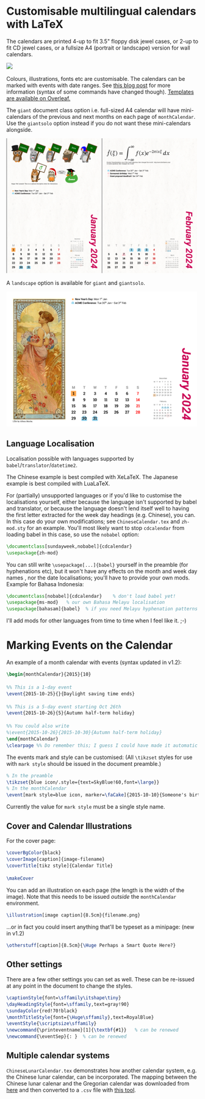 # Customisable multilingual calendars with LaTeX

The calendars are printed 4-up to fit 3.5" floppy disk jewel cases, or 2-up to fit CD jewel cases, or a fullsize A4 (portrait or landscape) version for wall calendars.

<img src="img/actual.jpg" width="500px" />

Colours, illustrations, fonts etc are customisable. The calendars can be marked with events with date ranges. See [this blog post](https://www.overleaf.com/blog/217-a-multilingual-customisable-cd-slash-floppy-disk-jewel-case-calendar-with-latex) for more information (syntax of some commands have changed though). [Templates are available on Overleaf.](https://www.overleaf.com/latex/templates/desktop-calendar-with-events/htkctjjgmxjx)

The `giant` document class option i.e. full-sized A4 calendar will have mini-calendars of the previous and next months on each page of `monthCalendar`. Use the `giantsolo` option instead if you do not want these mini-calendars alongside.

<img src="img/calendar2024.png" width="500px" alt="'Giant' calendar format" />


A `landscape` option is available for `giant` and `giantsolo`.

<img src="img/calendar2024-ls.png" width="500px" alt="'Giant' landscape calendar format"/>


## Language Localisation

Localisation possible with languages supported by `babel`/`translator`/`datetime2`.


The Chinese example is best compiled with XeLaTeX. The Japanese example is best compiled with LuaLaTeX.

For (partially) unsupported languages or if you'd like to customise the localisations yourself, either because the language isn't supported by babel and translator, or because the language doesn't lend itself well to having the first letter extracted for the week day headings (e.g. Chinese), you can. In this case do your own modifications; see `ChineseCalendar.tex` and `zh-mod.sty` for an example. You'll most likely want to stop `cdcalendar` from loading babel in this case, so use the `nobabel` option:

```latex
\documentclass[sundayweek,nobabel]{cdcalendar}
\usepackage{zh-mod}
```

You can still write `\usepackage[...]{babel}` yourself in the preamble (for hyphenations etc), but it won't have any effects on the month and week day names , nor the date localisations; you'll have to provide your own mods. Example for Bahasa Indonesia:

```latex
\documentclass[nobabel]{cdcalendar}    % don't load babel yet!
\usepackage{ms-mod}   % our own Bahasa Melayu localisation
\usepackage[bahasam]{babel}  % if you need Melayu hyphenation patterns
```

I'll add mods for other languages from time to time when I feel like it. ;-)

# Marking Events on the Calendar

An example of a month calendar with events (syntax updated in v1.2):

```latex
\begin{monthCalendar}{2015}{10}

%% This is a 1-day event
\event{2015-10-25}{}{Daylight saving time ends}

%% This is a 5-day event starting Oct 26th
\event{2015-10-26}{5}{Autumn half-term holiday}

%% You could also write
%\event{2015-10-26}{2015-10-30}{Autumn half-term holiday}
\end{monthCalendar}
\clearpage %% Do remember this; I guess I could have made it automatic but well.
```

The events mark and style can be customised: (All `\tikzset` styles for use with
`mark style` should be issued in the document preamble.)

```latex
% In the preamble
\tikzset{blue icon/.style={text=SkyBlue!60,font=\large}}
% In the monthCalendar
\event[mark style=blue icon, marker=\faCake]{2015-10-10}{Someone's birthday}
```

Currently the value for `mark style` must be a single style name.


## Cover and Calendar Illustrations

For the cover page:

```latex
\coverBgColor{black}
\coverImage[caption]{image-filename}
\coverTitle[tikz style]{Calendar Title}

\makeCover
```

You can add an illustration on each page (the length is the width of the image). Note that this needs to be issued _outside_ the `monthCalendar` environment.

```latex
\illustration[image caption]{8.5cm}{filename.png}
```

...or in fact you could insert anything that'll be typeset as a minipage: (new in v1.2)

```latex
\otherstuff[caption]{8.5cm}{\Huge Perhaps a Smart Quote Here?}
```

## Other settings

There are a few other settings you can set as well. These can be re-issued at any point in the document to change the styles.

```latex
\captionStyle{font=\sffamily\itshape\tiny}
\dayHeadingStyle{font=\sffamily,text=gray!90}
\sundayColor{red!70!black}
\monthTitleStyle{font={\Huge\sffamily},text=RoyalBlue}
\eventStyle{\scriptsize\sffamily}
\newcommand{\printeventname}[1]{\textbf{#1}}   % can be renewed
\newcommand{\eventSep}{: }  % can be renewed
```

## Multiple calendar systems

`ChineseLunarCalendar.tex` demonstrates how another calendar system, e.g. the Chinese lunar calendar, can be incorporated. The mapping between the Chinese lunar calenar and the Gregorian calendar was downloaded from [here](https://github.com/infinet/lunar-calendar/blob/master/chinese_lunar_prev_year_next_year.ics) and then converted to a `.csv` file with [this tool](https://www.indigoblue.eu/ics2csv/).

